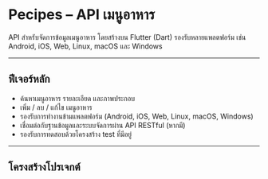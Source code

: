 # Pecipes – API เมนูอาหาร

API สำหรับจัดการข้อมูลเมนูอาหาร โดยสร้างบน Flutter (Dart) รองรับหลายแพลตฟอร์ม เช่น Android, iOS, Web, Linux, macOS และ Windows

---

##  ฟีเจอร์หลัก

- ค้นหาเมนูอาหาร รายละเอียด และภาพประกอบ
- เพิ่ม / ลบ / แก้ไข เมนูอาหาร
- รองรับการทำงานข้ามแพลตฟอร์ม (Android, iOS, Web, Linux, macOS, Windows)
- เชื่อมต่อกับฐานข้อมูลและระบบจัดการผ่าน API RESTful (หากมี)
- รองรับการทดสอบด้วยโครงสร้าง test ที่มีอยู่

---

##  โครงสร้างโปรเจกต์


